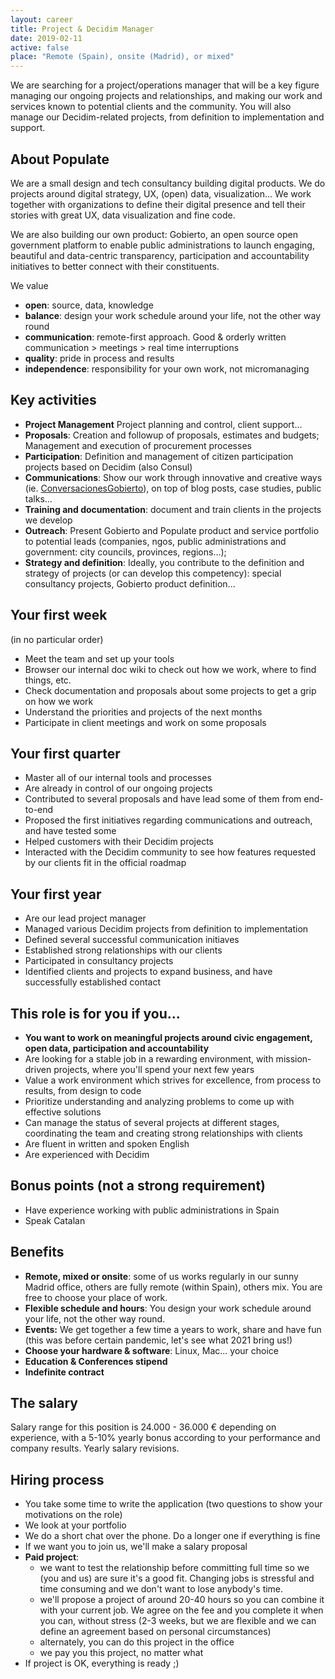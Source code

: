 ```yaml
---
layout: career
title: Project & Decidim Manager
date: 2019-02-11
active: false
place: "Remote (Spain), onsite (Madrid), or mixed"
---
```


We are searching for a project/operations manager that will be a key figure managing our ongoing projects and relationships, and making our work and services known to potential clients and the community. You will also manage our Decidim-related projects, from definition to implementation and support. 


## About Populate

We are a small design and tech consultancy building digital products. We do projects around digital strategy, UX, (open) data, visualization... We work together with organizations to define their digital presence and tell their stories with great UX, data visualization and fine code.

We are also building our own product: Gobierto, an open source open government platform to enable public administrations to launch engaging, beautiful and data-centric transparency, participation and accountability initiatives to better connect with their constituents.

We value

- **open**: source, data, knowledge
- **balance**: design your work schedule around your life, not the other way round
- **communication**: remote-first approach. Good & orderly written communication > meetings > real time interruptions
- **quality**: pride in process and results
- **independence**: responsibility for your own work, not micromanaging


## Key activities

- **Project Management** Project planning and control, client support...
- **Proposals**: Creation and followup of proposals, estimates and budgets; Management and execution of procurement processes
- **Participation**: Definition and management of citizen participation projects based on Decidim (also Consul)
- **Communications**: Show our work through innovative and creative ways (ie. [ConversacionesGobierto](https://gobierto.es/conversaciones/)), on top of blog posts, case studies, public talks...
- **Training and documentation**: document and train clients in the projects we develop
- **Outreach**: Present Gobierto and Populate product and service portfolio to potential leads (companies, ngos, public administrations and government: city councils, provinces, regions...); 
- **Strategy and definition**: Ideally, you contribute to the definition and strategy of projects (or can develop this competency): special consultancy projects, Gobierto product definition...
  


## Your first week

(in no particular order)

- Meet the team and set up your tools
- Browser our internal doc wiki to check out how we work, where to find things, etc.
- Check documentation and proposals about some projects to get a grip on how we work
- Understand the priorities and projects of the next months
- Participate in client meetings and work on some proposals


## Your first quarter

- Master all of our internal tools and processes
- Are already in control of our ongoing projects
- Contributed to several proposals and have lead some of them from end-to-end
- Proposed the first initiatives regarding communications and outreach, and have tested some
- Helped customers with their Decidim projects
- Interacted with the Decidim community to see how features requested by our clients fit in the official roadmap


## Your first year

- Are our lead project manager
- Managed various Decidim projects from definition to implementation
- Defined several successful communication initiaves
- Established strong relationships with our clients
- Participated in consultancy projects
- Identified clients and projects to expand business, and have successfully established contact


## This role is for you if you...

- **You want to work on meaningful projects around civic engagement, open data, participation and accountability**
- Are looking for a stable job in a rewarding environment, with mission-driven projects, where you'll spend your next few years
- Value a work environment which strives for excellence, from process to results, from design to code
- Prioritize understanding and analyzing problems to come up with effective solutions
- Can manage the status of several projects at different stages, coordinating the team and creating strong relationships with clients
- Are fluent in written and spoken English
- Are experienced with Decidim

## Bonus points (not a strong requirement)

- Have experience working with public administrations in Spain
- Speak Catalan



## Benefits

- **Remote, mixed or onsite**: some of us works regularly in our sunny Madrid office, others are fully remote (within Spain), others mix. You are free to choose your place of work.
- **Flexible schedule and hours**: You design your work schedule around your life, not the other way round.
- **Events:** We get together a few time a years to work, share and have fun (this was before certain pandemic, let's see what 2021 bring us!)
- **Choose your hardware & software**: Linux, Mac... your choice
- **Education & Conferences stipend**
- **Indefinite contract**


## The salary

Salary range for this position is 24.000 - 36.000 € depending on experience, with a 5-10% yearly bonus according to your performance and company results. Yearly salary revisions.

<!--
<details>
  <summary>Rationale about salary</summary>
  <p>If you are looking to maximize your salary over the type of projects/life-work balance/culture, we are not the best fit for you. We are not the latest giga-funded startup with the mission to change the world of * (really, in those startups they are changing the world about anything!) so we won't match top paying equivalent jobs in Spain.</p>
  <p>We are building an independent, self-financed, sustainable company with the objective of being in business for many years working on projects we believe in and that we think make the world a better place, bit by bit. Projects that are respectful with people and don't prioritize revenue over everything.</p>
  <p>We are growing the business and aim to pay as best as we can. We look forward to growing with you: you'll join a place that we are all defining together so it's the best possible place to work we can imagine of: Interesting projects, intelligent people, with stimulating challenges, that provides good work-life balance and freedom to organize your schedule. You'll contribute to delivering projects with more efficiency so we can grow faster.</p>
</details>
-->


## Hiring process

- You take some time to write the application (two questions to show your motivations on the role)
- We look at your portfolio
- We do a short chat over the phone. Do a longer one if everything is fine
- If we want you to join us, we'll make a salary proposal
- **Paid project**:
  - we want to test the relationship before committing full time so we (you and us) are sure it's a good fit. Changing jobs is stressful and time consuming and we don't want to lose anybody's time.
  - we'll propose a project of around 20-40 hours so you can combine it with your current job. We agree on the fee and you complete it when you can, without stress (2-3 weeks, but we are flexible and we can define an agreement based on personal circumstances)
  - alternately, you can do this project in the office
  - we pay you this project, no matter what
- If project is OK, everything is ready ;)
